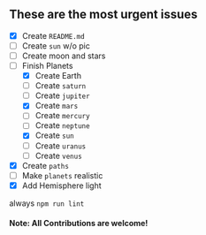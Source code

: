 ## These are the most urgent issues

-   [x] Create `README.md`
-   [ ] Create `sun` w/o pic
-   [ ] Create moon and stars
-   [ ] Finish Planets
    -   [x] Create Earth
    -   [ ] Create `saturn`
    -   [ ] Create `jupiter`
    -   [x] Create `mars`
    -   [ ] Create `mercury`
    -   [ ] Create `neptune`
    -   [x] Create `sun`
    -   [ ] Create `uranus`
    -   [ ] Create `venus`
-   [x] Create `paths`
-   [ ] Make `planets` realistic
-   [x] Add Hemisphere light

always `npm run lint`

#### Note: All Contributions are welcome!
